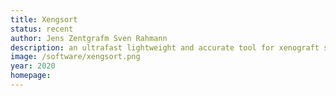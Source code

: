 ```yaml
---
title: Xengsort
status: recent
author: Jens Zentgrafm Sven Rahmann
description: an ultrafast lightweight and accurate tool for xenograft sorting, using 3-way Cuckoo hashing
image: /software/xengsort.png
year: 2020
homepage:
---
```

